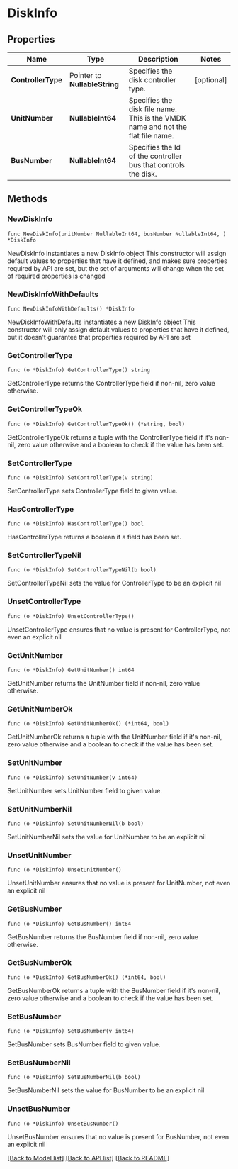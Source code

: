 # DiskInfo

## Properties

Name | Type | Description | Notes
------------ | ------------- | ------------- | -------------
**ControllerType** | Pointer to **NullableString** | Specifies the disk controller type. | [optional] 
**UnitNumber** | **NullableInt64** | Specifies the disk file name. This is the VMDK name and not the flat file name. | 
**BusNumber** | **NullableInt64** | Specifies the Id of the controller bus that controls the disk. | 

## Methods

### NewDiskInfo

`func NewDiskInfo(unitNumber NullableInt64, busNumber NullableInt64, ) *DiskInfo`

NewDiskInfo instantiates a new DiskInfo object
This constructor will assign default values to properties that have it defined,
and makes sure properties required by API are set, but the set of arguments
will change when the set of required properties is changed

### NewDiskInfoWithDefaults

`func NewDiskInfoWithDefaults() *DiskInfo`

NewDiskInfoWithDefaults instantiates a new DiskInfo object
This constructor will only assign default values to properties that have it defined,
but it doesn't guarantee that properties required by API are set

### GetControllerType

`func (o *DiskInfo) GetControllerType() string`

GetControllerType returns the ControllerType field if non-nil, zero value otherwise.

### GetControllerTypeOk

`func (o *DiskInfo) GetControllerTypeOk() (*string, bool)`

GetControllerTypeOk returns a tuple with the ControllerType field if it's non-nil, zero value otherwise
and a boolean to check if the value has been set.

### SetControllerType

`func (o *DiskInfo) SetControllerType(v string)`

SetControllerType sets ControllerType field to given value.

### HasControllerType

`func (o *DiskInfo) HasControllerType() bool`

HasControllerType returns a boolean if a field has been set.

### SetControllerTypeNil

`func (o *DiskInfo) SetControllerTypeNil(b bool)`

 SetControllerTypeNil sets the value for ControllerType to be an explicit nil

### UnsetControllerType
`func (o *DiskInfo) UnsetControllerType()`

UnsetControllerType ensures that no value is present for ControllerType, not even an explicit nil
### GetUnitNumber

`func (o *DiskInfo) GetUnitNumber() int64`

GetUnitNumber returns the UnitNumber field if non-nil, zero value otherwise.

### GetUnitNumberOk

`func (o *DiskInfo) GetUnitNumberOk() (*int64, bool)`

GetUnitNumberOk returns a tuple with the UnitNumber field if it's non-nil, zero value otherwise
and a boolean to check if the value has been set.

### SetUnitNumber

`func (o *DiskInfo) SetUnitNumber(v int64)`

SetUnitNumber sets UnitNumber field to given value.


### SetUnitNumberNil

`func (o *DiskInfo) SetUnitNumberNil(b bool)`

 SetUnitNumberNil sets the value for UnitNumber to be an explicit nil

### UnsetUnitNumber
`func (o *DiskInfo) UnsetUnitNumber()`

UnsetUnitNumber ensures that no value is present for UnitNumber, not even an explicit nil
### GetBusNumber

`func (o *DiskInfo) GetBusNumber() int64`

GetBusNumber returns the BusNumber field if non-nil, zero value otherwise.

### GetBusNumberOk

`func (o *DiskInfo) GetBusNumberOk() (*int64, bool)`

GetBusNumberOk returns a tuple with the BusNumber field if it's non-nil, zero value otherwise
and a boolean to check if the value has been set.

### SetBusNumber

`func (o *DiskInfo) SetBusNumber(v int64)`

SetBusNumber sets BusNumber field to given value.


### SetBusNumberNil

`func (o *DiskInfo) SetBusNumberNil(b bool)`

 SetBusNumberNil sets the value for BusNumber to be an explicit nil

### UnsetBusNumber
`func (o *DiskInfo) UnsetBusNumber()`

UnsetBusNumber ensures that no value is present for BusNumber, not even an explicit nil

[[Back to Model list]](../README.md#documentation-for-models) [[Back to API list]](../README.md#documentation-for-api-endpoints) [[Back to README]](../README.md)



